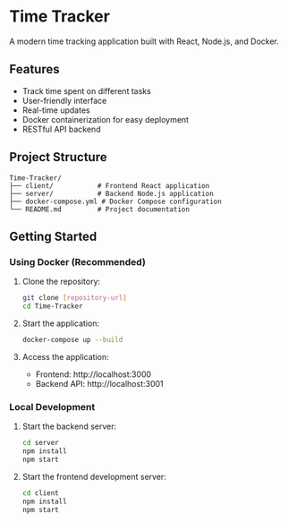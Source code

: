 # Time Tracker

A modern time tracking application built with React, Node.js, and Docker.

## Features

- Track time spent on different tasks
- User-friendly interface
- Real-time updates
- Docker containerization for easy deployment
- RESTful API backend

## Project Structure

```
Time-Tracker/
├── client/           # Frontend React application
├── server/           # Backend Node.js application
├── docker-compose.yml # Docker Compose configuration
└── README.md         # Project documentation
```

## Getting Started

### Using Docker (Recommended)

1. Clone the repository:
   ```bash
   git clone [repository-url]
   cd Time-Tracker
   ```

2. Start the application:
   ```bash
   docker-compose up --build
   ```

3. Access the application:
   - Frontend: http://localhost:3000
   - Backend API: http://localhost:3001

### Local Development

1. Start the backend server:
   ```bash
   cd server
   npm install
   npm start
   ```

2. Start the frontend development server:
   ```bash
   cd client
   npm install
   npm start
   ```
